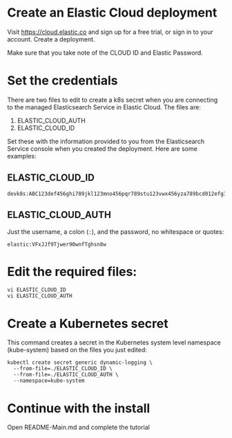 # Create an Elastic Cloud deployment

Visit https://cloud.elastic.co and sign up for a free trial, or sign in to your account.  Create a deployment.

Make sure that you take note of the CLOUD ID and Elastic Password.

# Set the credentials
There are two files to edit to create a k8s secret when you are connecting to the managed Elasticsearch Service in Elastic Cloud.  The files are: 

1. ELASTIC_CLOUD_AUTH
1. ELASTIC_CLOUD_ID

Set these with the information provided to you from the Elasticsearch Service console when you created the deployment.  Here are some examples:

## ELASTIC_CLOUD_ID
```
devk8s:ABC123def456ghi789jkl123mno456pqr789stu123vwx456yza789bcd012efg345hijj678klm901nop345zEwOTJjMTc5YWQ0YzQ5OThlN2U5MjAwYTg4NTIzZQ==
```

## ELASTIC_CLOUD_AUTH
Just the username, a colon (`:`), and the password, no whitespace or quotes:
```
elastic:VFxJJf9Tjwer90wnfTghsn8w
```

# Edit the required files:
```
vi ELASTIC_CLOUD_ID
vi ELASTIC_CLOUD_AUTH
```
# Create a Kubernetes secret
This command creates a secret in the Kubernetes system level namespace (kube-system) based on the files you just edited:

    kubectl create secret generic dynamic-logging \
      --from-file=./ELASTIC_CLOUD_ID \
      --from-file=./ELASTIC_CLOUD_AUTH \
      --namespace=kube-system

# Continue with the install
Open README-Main.md and complete the tutorial

